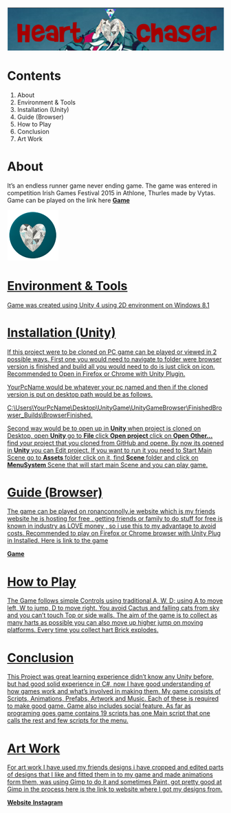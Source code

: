 
![HartChaser Logo](https://github.com/VytasHub/UnityGameBrowser/blob/master/FinishedBrowser/Assets/MainLogo.png "HartChaser")

Contents
====================
1. About
2. Environment & Tools
3. Installation (Unity)
4. Guide (Browser)
5. How to Play
6. Conclusion
7. Art Work  


About
=============
It’s an endless runner game never ending game. The game was entered in competition Irish Games Festival 2015 in Athlone, Thurles made by Vytas.
Game can be played on the link here <a href="http://www.ronanconnolly.ie/unity/heartchaser/game.html"><strong>Game</strong> 

![HartChaser Logo](https://github.com/VytasHub/UnityGameBrowser/blob/master/FinishedBrowser/Assets/gameIcon.png "HartChaser")





Environment & Tools
=============

Game was created using Unity 4 using 2D environment on Windows 8.1 

Installation (Unity)
=============

If this project were to be cloned on PC game can be played or viewed in 2 possible ways. First one you would need to navigate to folder were browser version is finished and build all you would need to do is just click on icon. Recommended to Open in Firefox or Chrome with Unity Plugin.

YourPcName would be whatever your pc named and then if the cloned version is put on desktop path would be as follows.

C:\Users\YourPcName\Desktop\UnityGame\UnityGameBrowser\FinishedBrowser\_Builds\BrowserFinished.

Second way would be to open up in <b>Unity </b>when project is cloned on Desktop, open <b>Unity </b>go to <b>File </b> click <b>Open project </b>click on <b>Open Other… </b>find your project that you cloned from GitHub and opene. By now its opened in <b>Unity </b>you can Edit project. If you want to run it you need to Start Main Scene go to <b>Assets </b>folder click on it, find <b>Scene </b>folder and click on <b>MenuSystem </b>Scene that will start main Scene and you can play  game.

Guide (Browser)
=============

The game can be played on ronanconnolly.ie website which is my friends website he is hosting for  free , getting friends or family to do stuff for free is known in industry as LOVE money , so i use this to my advantage to avoid costs. Recommended to play on Firefox or Chrome browser with Unity Plug in Installed. Here is link to the game 

<a href="http://www.ronanconnolly.ie/unity/heartchaser/game.html"><strong>Game</strong>




How to Play
=============

The Game follows simple Controls using traditional A, W, D; using A to move left, W to jump, D to move right. You avoid Cactus and falling cats from sky and you can’t touch Top or side walls. The aim of the game is to collect as many harts as possible you can also move up higher jump on moving platforms. Every time you collect hart Brick explodes.


Conclusion
=============
This Project was great learning experience didn’t know any Unity before, but had good solid experience in C#, now I have good understanding of how games work and what’s involved in making them. My game consists of Scripts, Animations, Prefabs, Artwork and Music. Each of these is required to make good game. Game also includes social feature. As far as programing goes game contains 19 scripts has one Main script that one calls the rest and few scripts for the menu.



Art Work  
=============
For art work I have used my friends designs i have cropped and edited parts of designs that I like and fitted them in to my game and made animations form them, was using Gimp to do it and sometimes Paint, got pretty good at Gimp in the process here is the link to website where I got my designs from.

<a href="http://vasare.co.uk/"><strong>Website</strong>
<a href="https://instagram.com/vasarelle/"><strong>Instagram</strong>


